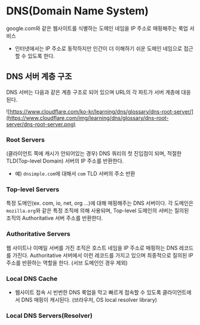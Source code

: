 # DNS(Domain Name System)

google.com와 같은 웹사이트를 식별하는 도메인 네임을 IP 주소로 매핑해주는 룩업 서비스
- 인터넷에서는 IP 주소로 동작하지만 인간이 더 이해하기 쉬운 도메인 네임으로 접근할 수 있도록 한다.

## DNS 서버 계층 구조
DNS 서버는 다음과 같은 계층 구조로 되어 있으며 URL의 각 파트가 서버 계층에 대응된다.

![https://www.cloudflare.com/ko-kr/learning/dns/glossary/dns-root-server/](https://www.cloudflare.com/img/learning/dns/glossary/dns-root-server/dns-root-server.png)

### Root Servers
(클라이언트 쪽에 캐시가 안되어있는 경우) DNS 쿼리의 첫 진입점이 되며, 적절한 TLD(Top-level Domain) 서버의 IP 주소를 반환한다.
- 예) `dnsimple.com`에 대해서 `com` TLD 서버의 주소 반환

### Top-level Servers
특정 도메인(ex. com, io, net, org ...)에 대해 매핑해주는 DNS 서버이다. 각 도메인은 `mozilla.org`와 같은 특정 조직에 의해 사용되며, Top-level 도메인의 서버는 질의된 조직의 Authoritative 서버 주소를 반환한다.

### Authoritative Servers
웹 사이트나 이메일 서버를 가진 조직은 호스트 네임을 IP 주소로 매핑하는 DNS 레코드를 가진다. Authoritative 서버에서 이런 레코드를 가지고 있으며 최종적으로 질의된 IP 주소를 반환하는 역할을 한다. (서브 도메인인 경우 제외)

### Local DNS Cache
- 웹사이트 접속 시 빈번한 DNS 룩업을 막고 빠르게 접속할 수 있도록 클라이언트에서 DNS 매핑이 캐시된다. (브라우저, OS local resolver library)

### Local DNS Servers(Resolver)
